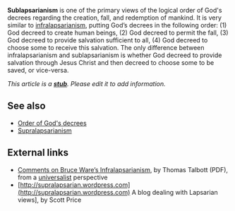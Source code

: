**Sublapsarianism** is one of the primary views of the logical
order of God's decrees regarding the creation, fall, and redemption
of mankind. It is very similar to
[infralapsarianism](Infralapsarianism "Infralapsarianism"), putting
God’s decrees in the following order: (1) God decreed to create
human beings, (2) God decreed to permit the fall, (3) God decreed
to provide salvation sufficient to all, (4) God decreed to choose
some to receive this salvation. The only difference between
infralapsarianism and sublapsarianism is whether God decreed to
provide salvation through Jesus Christ and then decreed to choose
some to be saved, or vice-versa.

*This article is a **[stub](http://www.theopedia.com/Category:Theopedia_stubs "Category:Theopedia stubs")**. Please edit it to add information.*
## See also

-   [Order of God's decrees](Order_of_God's_decrees "Order of God's decrees")
-   [Supralapsarianism](Supralapsarianism "Supralapsarianism")

## External links

-   [Comments on Bruce Ware’s Infralapsarianism](http://www.willamette.edu/~ttalbott/Ware-comments.pdf),
    by Thomas Talbott (PDF), from a
    [universalist](Universalism "Universalism") perspective
-   [http://supralapsarian.wordpress.com](http://supralapsarian.wordpress.com)
    A blog dealing with Lapsarian views], by Scott Price



